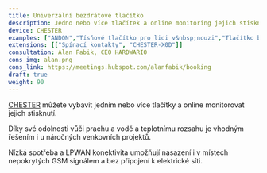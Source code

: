 ```yaml
---
title: Univerzální bezdrátové tlačítko
description: Jedno nebo více tlačítek a online monitoring jejich stisknutí. Řešení je vhodné i&nbsp;pro náročné venkovní projekty a&nbsp;průmysl.
device: CHESTER
examples: ["ANDON","Tísňové tlačítko pro lidi v&nbsp;nouzi","Tlačítko bdělosti","Registrační a&nbsp;notifikační systémy"]
extensions: [["Spínací kontakty", "CHESTER-X0D"]]
consultation: Alan Fabik, CEO HARDWARIO
cons_img: alan.png
cons_link: https://meetings.hubspot.com/alanfabik/booking
draft: true
weight: 90
---
```


[CHESTER](/cs/chester/) můžete vybavit jedním nebo více tlačítky a online monitorovat jejich stisknutí.

Díky své odolnosti vůči prachu a vodě a teplotnímu rozsahu je vhodným řešením i u náročných venkovních projektů.

Nízká spotřeba a LPWAN konektivita umožňují nasazení i v místech nepokrytých GSM signálem a bez připojení k elektrické síti.
